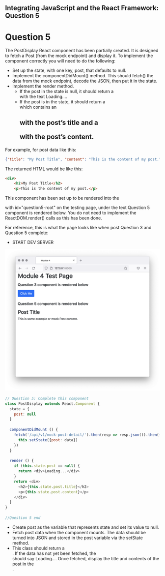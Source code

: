 ## Integrating JavaScript and the React Framework: Question 5

# Question 5
The PostDisplay React component has been partially created. It is designed to fetch a Post (from the mock endpoint) and display it. To implement the component correctly you will need to do the following:
- Set up the state, with one key, post, that defaults to null.
- Implement the componentDidMount() method. This should fetch() the data from the mock endpoint, decode the JSON, then put it in the state.
- Implement the render method.
    - If the post in the state is null, it should return a <div> with the text Loading....
    - If the post is in the state, it should return a <div> which contains an <h2> with the post’s title and a <p> with the post’s content.

For example, for post data like this:

```json
{"title": "My Post Title", "content": "This is the content of my post."}
```

The returned HTML would be like this:

```html
<div>
    <h2>My Post Title</h2>
    <p>This is the content of my post.</p>
```

This component has been set up to be rendered into the <div> with id="question5-root" on the testing page, under the text Question 5 component is rendered below. You do not need to implement the ReactDOM.render() calls as this has been done.

For reference, this is what the page looks like when post Question 3 and Question 5 complete:
- START DEV SERVER

![Output View Bloh](view-blog.png)


```js
// Question 5: Complete this component
class PostDisplay extends React.Component {
  state = {
    post: null
  }

  componentDidMount () {
    fetch('/api/v1/mock-post-detail/').then(resp => resp.json()).then((data) => {
      this.setState({post: data})
    })
  }

  render () {
    if (this.state.post == null) {
      return <div>Loading...</div>
    }
    return <div>
      <h2>{this.state.post.title}</h2>
      <p>{this.state.post.content}</p>
    </div>
  }
}

//Question 5 end
```

- Create post as the variable that represents state and set its value to null.
- Fetch post data when the component mounts. The data should be turned into JSON and stored in the post variable via the setState method.
- This class should return a <div>. If the data has not yet been fetched, the <div> should say Loading.... Once fetched, display the title and contents of the post in the <div>.
